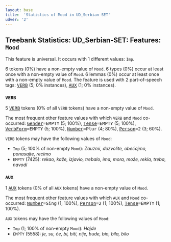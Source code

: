 ```yaml
---
layout: base
title:  'Statistics of Mood in UD_Serbian-SET'
udver: '2'
---
```


## Treebank Statistics: UD_Serbian-SET: Features: `Mood`

This feature is universal.
It occurs with 1 different values: `Imp`.

6 tokens (0%) have a non-empty value of `Mood`.
6 types (0%) occur at least once with a non-empty value of `Mood`.
6 lemmas (0%) occur at least once with a non-empty value of `Mood`.
The feature is used with 2 part-of-speech tags: <tt><a href="sr_set-pos-VERB.html">VERB</a></tt> (5; 0% instances), <tt><a href="sr_set-pos-AUX.html">AUX</a></tt> (1; 0% instances).

### `VERB`

5 <tt><a href="sr_set-pos-VERB.html">VERB</a></tt> tokens (0% of all `VERB` tokens) have a non-empty value of `Mood`.

The most frequent other feature values with which `VERB` and `Mood` co-occurred: <tt><a href="sr_set-feat-Gender.html">Gender</a></tt><tt>=EMPTY</tt> (5; 100%), <tt><a href="sr_set-feat-Tense.html">Tense</a></tt><tt>=EMPTY</tt> (5; 100%), <tt><a href="sr_set-feat-VerbForm.html">VerbForm</a></tt><tt>=EMPTY</tt> (5; 100%), <tt><a href="sr_set-feat-Number.html">Number</a></tt><tt>=Plur</tt> (4; 80%), <tt><a href="sr_set-feat-Person.html">Person</a></tt><tt>=2</tt> (3; 60%).

`VERB` tokens may have the following values of `Mood`:

* `Imp` (5; 100% of non-empty `Mood`): <em>Zauzmi, dozvolite, obećajmo, ponasajte, recimo</em>
* `EMPTY` (7425): <em>rekao, kaže, izjavio, trebalo, ima, mora, može, rekla, treba, navodi</em>

### `AUX`

1 <tt><a href="sr_set-pos-AUX.html">AUX</a></tt> tokens (0% of all `AUX` tokens) have a non-empty value of `Mood`.

The most frequent other feature values with which `AUX` and `Mood` co-occurred: <tt><a href="sr_set-feat-Number.html">Number</a></tt><tt>=Sing</tt> (1; 100%), <tt><a href="sr_set-feat-Person.html">Person</a></tt><tt>=2</tt> (1; 100%), <tt><a href="sr_set-feat-Tense.html">Tense</a></tt><tt>=EMPTY</tt> (1; 100%).

`AUX` tokens may have the following values of `Mood`:

* `Imp` (1; 100% of non-empty `Mood`): <em>Hajde</em>
* `EMPTY` (5558): <em>je, su, će, bi, biti, nije, bude, bio, bila, bilo</em>

